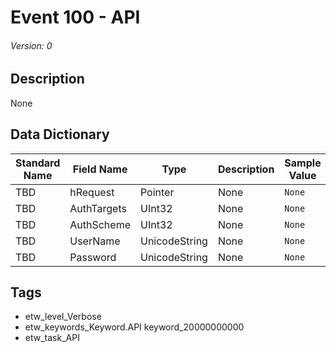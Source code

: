 # Event 100 - API
###### Version: 0

## Description
None

## Data Dictionary
|Standard Name|Field Name|Type|Description|Sample Value|
|---|---|---|---|---|
|TBD|hRequest|Pointer|None|`None`|
|TBD|AuthTargets|UInt32|None|`None`|
|TBD|AuthScheme|UInt32|None|`None`|
|TBD|UserName|UnicodeString|None|`None`|
|TBD|Password|UnicodeString|None|`None`|

## Tags
* etw_level_Verbose
* etw_keywords_Keyword.API keyword_20000000000
* etw_task_API